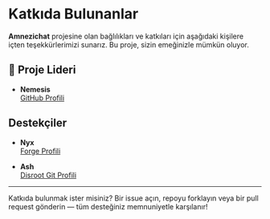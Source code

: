 # Katkıda Bulunanlar

**Amnezichat** projesine olan bağlılıkları ve katkıları için aşağıdaki kişilere içten teşekkürlerimizi sunarız. Bu proje, sizin emeğinizle mümkün oluyor.

## 👑 Proje Lideri

- **Nemesis**  
  [GitHub Profili](https://github.com/umutcamliyurt)

## Destekçiler

- **Nyx**  
  [Forge Profili](https://forge.fsky.io/nyx)

- **Ash**  
  [Disroot Git Profili](https://git.disroot.org/ashx)

---

Katkıda bulunmak ister misiniz? Bir issue açın, repoyu forklayın veya bir pull request gönderin — tüm desteğiniz memnuniyetle karşılanır!
